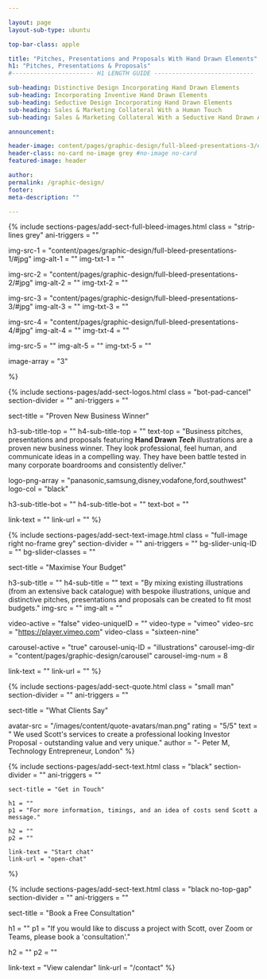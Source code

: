 ```yaml
---

layout: page
layout-sub-type: ubuntu

top-bar-class: apple

title: "Pitches, Presentations and Proposals With Hand Drawn Elements"
h1: "Pitches, Presentations & Proposals"
#----------------------- H1 LENGTH GUIDE ----------------------------

sub-heading: Distinctive Design Incorporating Hand Drawn Elements
sub-heading: Incorporating Inventive Hand Drawn Elements
sub-heading: Seductive Design Incorporating Hand Drawn Elements
sub-heading: Sales & Marketing Collateral With a Human Touch
sub-heading: Sales & Marketing Collateral With a Seductive Hand Drawn Aesthetic

announcement:

header-image: content/pages/graphic-design/full-bleed-presentations-3/#jpg
header-class: no-card no-image grey #no-image no-card
featured-image: header

author:
permalink: /graphic-design/
footer:
meta-description: ""

---
```







<!-- SECTION FULL BLEED IMAGES -->
{% include sections-pages/add-sect-full-bleed-images.html
  class = "strip-lines grey"
  ani-triggers = ""

  img-src-1 = "content/pages/graphic-design/full-bleed-presentations-1/#jpg"
  img-alt-1 = ""
  img-txt-1 = ""

  img-src-2 = "content/pages/graphic-design/full-bleed-presentations-2/#jpg"
  img-alt-2 = ""
  img-txt-2 = ""

  img-src-3 = "content/pages/graphic-design/full-bleed-presentations-3/#jpg"
  img-alt-3 = ""
  img-txt-3 = ""

  img-src-4 = "content/pages/graphic-design/full-bleed-presentations-4/#jpg"
  img-alt-4 = ""
  img-txt-4 = ""

  img-src-5 = ""
  img-alt-5 = ""
  img-txt-5 = ""

  image-array = "3"

%}




<!-- SECTION LOGOS -->
{% include sections-pages/add-sect-logos.html
  class = "bot-pad-cancel"
  section-divider = ""
  ani-triggers = ""

  sect-title = "Proven New Business Winner"

  h3-sub-title-top = ""
  h4-sub-title-top = ""
  text-top = "Business pitches, presentations and proposals featuring <b>Hand Drawn <em>Tech</em></b> illustrations are a proven new business winner. They look professional, feel human, and communicate ideas in a compelling way. They have been battle tested in many corporate boardrooms and consistently deliver."

  logo-png-array = "panasonic,samsung,disney,vodafone,ford,southwest"
  logo-col = "black"

  h3-sub-title-bot = ""
  h4-sub-title-bot = ""
  text-bot = ""

  link-text = ""
  link-url = ""
%}





<!-- SECTION TEXT & IMAGE -->
{% include sections-pages/add-sect-text-image.html
  class = "full-image right no-frame grey"
  section-divider = ""
  ani-triggers = ""
  bg-slider-uniq-ID = ""
  bg-slider-classes = ""

  sect-title = "Maximise Your Budget"

  h3-sub-title = ""
  h4-sub-title = ""
  text = "By mixing existing illustrations (from an extensive back catalogue) with bespoke illustrations, unique and distinctive pitches, presentations and proposals can be created to fit most budgets."
  img-src = ""
  img-alt = ""

  video-active = "false"
  video-uniqueID = ""
  video-type = "vimeo"
  video-src = "https://player.vimeo.com"
  video-class = "sixteen-nine"

  carousel-active = "true"
  carousel-uniq-ID = "illustrations"
  carousel-img-dir = "content/pages/graphic-design/carousel"
  carousel-img-num = 8

  link-text = ""
  link-url = ""
%}











<!-- SECTION QUOTE -->
{% include sections-pages/add-sect-quote.html
  class = "small man"
  section-divider = ""
  ani-triggers = ""

  sect-title = "What Clients Say"

  avatar-src = "/images/content/quote-avatars/man.png"
  rating = "5/5"
  text = " We used Scott's services to create a professional looking Investor Proposal - outstanding value and very unique."
  author = "- Peter M, Technology Entrepreneur, London"
%}







<!-- SECTION TEXT -->
{% include sections-pages/add-sect-text.html
	class = "black"
	section-divider = ""
	ani-triggers = ""

	sect-title = "Get in Touch"
	
	h1 = ""
	p1 = "For more information, timings, and an idea of costs send Scott a message."
	
	h2 = ""
	p2 = ""
	
	link-text = "Start chat"
	link-url = "open-chat"
%}



<!-- SECTION TEXT -->
{% include sections-pages/add-sect-text.html
  class = "black no-top-gap"
  section-divider = ""
  ani-triggers = ""

  sect-title = "Book a Free Consultation"
  
  h1 = ""
  p1 = "If you would like to discuss a project with Scott, over Zoom or Teams, please book a 'consultation'."

  h2 = ""
  p2 = ""
  
  link-text = "View calendar"
  link-url = "/contact"
%}





